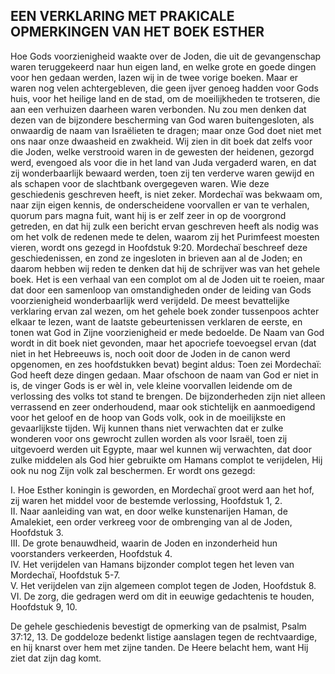 ## EEN VERKLARING MET PRAKICALE OPMERKINGEN VAN HET BOEK ESTHER

Hoe Gods voorzienigheid waakte over de Joden, die uit de gevangenschap waren teruggekeerd naar hun eigen land, en welke grote en goede dingen voor hen gedaan werden, lazen wij in de twee vorige boeken. Maar er waren nog velen achtergebleven, die geen ijver genoeg hadden voor Gods huis, voor het heilige land en de stad, om de moeilijkheden te trotseren, die aan een verhuizen daarheen waren verbonden. Nu zou men denken dat dezen van de bijzondere bescherming van God waren buitengesloten, als onwaardig de naam van Israëlieten te dragen; maar onze God doet niet met ons naar onze dwaasheid en zwakheid. Wij zien in dit boek dat zelfs voor die Joden, welke verstrooid waren in de gewesten der heidenen, gezorgd werd, evengoed als voor die in het land van Juda vergaderd waren, en dat zij wonderbaarlijk bewaard werden, toen zij ten verderve waren gewijd en als schapen voor de slachtbank overgegeven waren. 
Wie deze geschiedenis geschreven heeft, is niet zeker. Mordechaï was bekwaam om, naar zijn eigen kennis, de onderscheidene voorvallen er van te verhalen, quorum pars magna fuit, want hij is er zelf zeer in op de voorgrond getreden, en dat hij zulk een bericht ervan geschreven heeft als nodig was om het volk de redenen mede te delen, waarom zij het Purimfeest moesten vieren, wordt ons gezegd in Hoofdstuk 9:20. Mordechaï beschreef deze geschiedenissen, en zond ze ingesloten in brieven aan al de Joden; en daarom hebben wij reden te denken dat hij de schrijver was van het gehele boek. Het is een verhaal van een complot om al de Joden uit te roeien, maar dat door een samenloop van omstandigheden onder de leiding van Gods voorzienigheid wonderbaarlijk werd verijdeld. De meest bevattelijke verklaring ervan zal wezen, om het gehele boek zonder tussenpoos achter elkaar te lezen, want de laatste gebeurtenissen verklaren de eerste, en tonen wat God in Zijne voorzienigheid er mede bedoelde. 
De Naam van God wordt in dit boek niet gevonden, maar het apocriefe toevoegsel ervan (dat niet in het Hebreeuws is, noch ooit door de Joden in de canon werd opgenomen, en zes hoofdstukken bevat) begint aldus: Toen zei Mordechaï: God heeft deze dingen gedaan. Maar ofschoon de naam van God er niet in is, de vinger Gods is er wèl in, vele kleine voorvallen leidende om de verlossing des volks tot stand te brengen. 
De bijzonderheden zijn niet alleen verrassend en zeer onderhoudend, maar ook stichtelijk en aanmoedigend voor het geloof en de hoop van Gods volk, ook in de moeilijkste en gevaarlijkste tijden. Wij kunnen thans niet verwachten dat er zulke wonderen voor ons gewrocht zullen worden als voor Israël, toen zij uitgevoerd werden uit Egypte, maar wel kunnen wij verwachten, dat door zulke middelen als God hier gebruikte om Hamans complot te verijdelen, Hij ook nu nog Zijn volk zal beschermen. Er wordt ons gezegd:

I. Hoe Esther koningin is geworden, en Mordechaï groot werd aan het hof, zij waren het middel voor de bestemde verlossing, Hoofdstuk 1, 2.  
II. Naar aanleiding van wat, en door welke kunstenarijen Haman, de Amalekiet, een order verkreeg voor de ombrenging van al de Joden, Hoofdstuk 3.  
III. De grote benauwdheid, waarin de Joden en inzonderheid hun voorstanders verkeerden, Hoofdstuk 4.  
IV. Het verijdelen van Hamans bijzonder complot tegen het leven van Mordechaï, Hoofdstuk 5-7.  
V. Het verijdelen van zijn algemeen complot tegen de Joden, Hoofdstuk 8.  
VI. De zorg, die gedragen werd om dit in eeuwige gedachtenis te houden, Hoofdstuk 9, 10.  

De gehele geschiedenis bevestigt de opmerking van de psalmist, Psalm 37:12, 13. De goddeloze bedenkt listige aanslagen tegen de rechtvaardige, en hij knarst over hem met zijne tanden. De Heere belacht hem, want Hij ziet dat zijn dag komt.  
